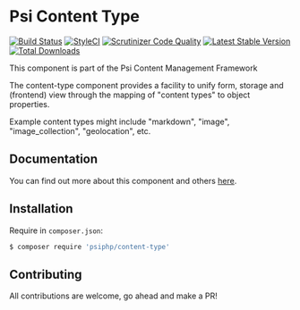 # Psi Content Type

[![Build Status](https://travis-ci.org/psiphp/content-type.svg?branch=master)](https://travis-ci.org/psiphp/content-type)
[![StyleCI](https://styleci.io/repos/59910930/shield)](https://styleci.io/repos/59910930)
[![Scrutinizer Code
Quality](https://scrutinizer-ci.com/g/psiphp/content-type/badges/quality-score.png?b=master)](https://scrutinizer-ci.com/g/psiphp/content-type/?branch=master)
[![Latest Stable Version](https://poser.pugx.org/psiphp/content-type/version.png)](https://packagist.org/packages/psiphp/content-type)
[![Total Downloads](https://poser.pugx.org/psiphp/content-type/d/total.png)](https://packagist.org/packages/psiphp/content-type)

This component is part of the Psi Content Management Framework

The content-type component provides a facility to unify form, storage and
(frontend) view through the mapping of "content types" to object properties.

Example content types might include "markdown", "image", "image_collection",
"geolocation", etc.

## Documentation

You can find out more about this component and others
[here](https://psiphp.readthedocs.io/en/latest/components/content-type/docs/index.html).

## Installation

Require in `composer.json`:

```bash
$ composer require 'psiphp/content-type'
```

## Contributing

All contributions are welcome, go ahead and make a PR!
